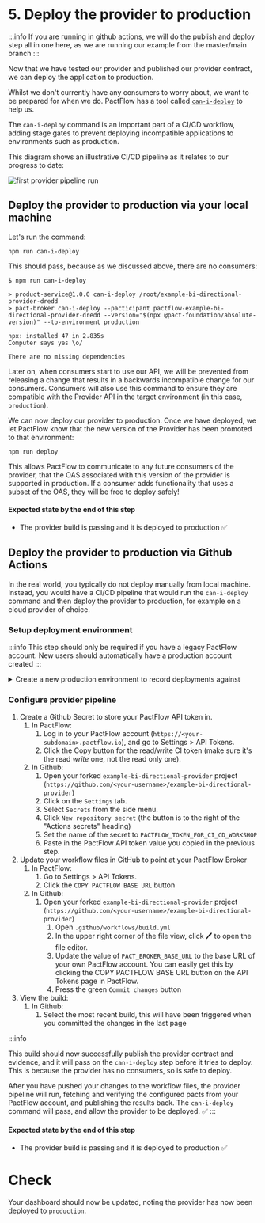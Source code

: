 # 5. Deploy the provider to production

:::info
If you are running in github actions, we will do the publish and deploy step all in one here, as we are running our example from the master/main branch
:::

Now that we have tested our provider and published our provider contract, we can deploy the application to production.

Whilst we don't currently have any consumers to worry about, we want to be prepared for when we do. PactFlow has a tool called [`can-i-deploy`](https://docs.pact.io/pact_broker/can_i_deploy) to help us.

The `can-i-deploy` command is an important part of a CI/CD workflow, adding stage gates to prevent deploying incompatible applications to environments such as production.

This diagram shows an illustrative CI/CD pipeline as it relates to our progress to date:

![first provider pipeline run](../../../../static/workshops/bi-directional/2-bi-directional-provider-pipeline-first-run.png)

## Deploy the provider to production via your local machine

Let's run the command:

`npm run can-i-deploy`

This should pass, because as we discussed above, there are no consumers:

```
$ npm run can-i-deploy

> product-service@1.0.0 can-i-deploy /root/example-bi-directional-provider-dredd
> pact-broker can-i-deploy --pacticipant pactflow-example-bi-directional-provider-dredd --version="$(npx @pact-foundation/absolute-version)" --to-environment production

npx: installed 47 in 2.835s
Computer says yes \o/

There are no missing dependencies
```

Later on, when consumers start to use our API, we will be prevented from releasing a change that results in a backwards incompatible change for our consumers. Consumers will also use this command to ensure they are compatible with the Provider API in the target environment (in this case, `production`).

We can now deploy our provider to production. Once we have deployed, we let PactFlow know that the new version of the Provider has been promoted to that environment:

`npm run deploy`

This allows PactFlow to communicate to any future consumers of the provider, that the OAS associated with this version of the provider is supported in production. If a consumer adds functionality that uses a subset of the OAS, they will be free to deploy safely!

#### Expected state by the end of this step

- The provider build is passing and it is deployed to production ✅
  
## Deploy the provider to production via Github Actions

In the real world, you typically do not deploy manually from local machine.
Instead, you would have a CI/CD pipeline that would run the `can-i-deploy` command 
and then deploy the provider to production, for example on a cloud provider of choice.

### Setup deployment environment

:::info
This step should only be required if you have a legacy PactFlow account. New users should automatically have a production account created
:::

<details>
  <summary>Create a new production environment to record deployments against</summary>

  1. Log in to your PactFlow account (`https://<your-subdomain>.pactflow.io`), and go to Settings > Environments.
  2. Click Add Environment
  3. Enter `production` for the name and display name
  4. Check the "this is a production environment" checkbox
  5. Select the default team
  6. Click "Create"

</details>

### Configure provider pipeline

1. Create a Github Secret to store your PactFlow API token in.
   1. In PactFlow:
      1. Log in to your PactFlow account (`https://<your-subdomain>.pactflow.io`), and go to Settings > API Tokens.
      1. Click the Copy button for the read/write CI token (make sure it's the read _write_ one, not the read only one).
   1. In Github:
      1. Open your forked `example-bi-directional-provider` project (`https://github.com/<your-username>/example-bi-directional-provider`)
      1. Click on the `Settings` tab.
      1. Select `Secrets` from the side menu.
      1. Click `New repository secret` (the button is to the right of the "Actions secrets" heading)
      1. Set the name of the secret to `PACTFLOW_TOKEN_FOR_CI_CD_WORKSHOP`
      1. Paste in the PactFlow API token value you copied in the previous step.
2. Update your workflow files in GitHub to point at your PactFlow Broker
   1. In PactFlow:
       1. Go to Settings > API Tokens.
       2. Click the `COPY PACTFLOW BASE URL` button
   2. In Github:
       1. Open your forked `example-bi-directional-provider` project (`https://github.com/<your-username>/example-bi-directional-provider`)
          1. Open `.github/workflows/build.yml`
          2. In the upper right corner of the file view, click 🖊️ to open the file editor.
          3. Update the value of `PACT_BROKER_BASE_URL` to the base URL of your own PactFlow account. You can easily get this by clicking the COPY PACTFLOW BASE URL button on the API Tokens page in PactFlow.
          4. Press the green `Commit changes` button
3. View the build:
   1. In Github:
      1. Select the most recent build, this will have been triggered when you committed the changes in the last page

:::info

This build should now successfully publish the provider contract and evidence, and it will pass on the `can-i-deploy` step before it tries to deploy. This is because the provider has no consumers, so is safe to deploy.

After you have pushed your changes to the workflow files, the provider pipeline will run, fetching and verifying the configured pacts from your PactFlow account, and publishing the results back. The `can-i-deploy` command will pass, and allow the provider to be deployed. ✅
:::

#### Expected state by the end of this step

- The provider build is passing and it is deployed to production ✅

# Check

Your dashboard should now be updated, noting the provider has now been deployed to `production`.
